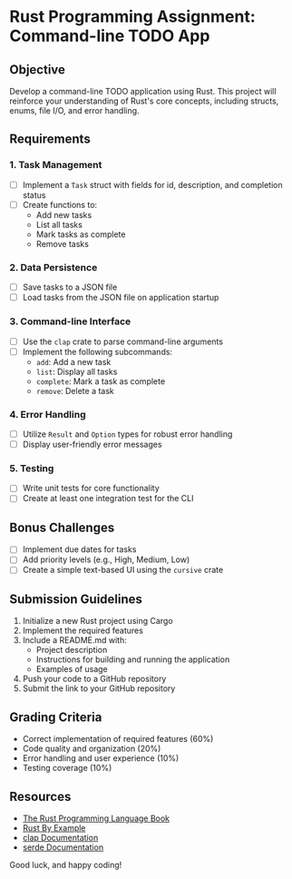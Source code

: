 # Rust Programming Assignment: Command-line TODO App

## Objective
Develop a command-line TODO application using Rust. This project will reinforce your understanding of Rust's core concepts, including structs, enums, file I/O, and error handling.

## Requirements

### 1. Task Management
- [ ] Implement a `Task` struct with fields for id, description, and completion status
- [ ] Create functions to:
  - Add new tasks
  - List all tasks
  - Mark tasks as complete
  - Remove tasks

### 2. Data Persistence
- [ ] Save tasks to a JSON file
- [ ] Load tasks from the JSON file on application startup

### 3. Command-line Interface
- [ ] Use the `clap` crate to parse command-line arguments
- [ ] Implement the following subcommands:
  - `add`: Add a new task
  - `list`: Display all tasks
  - `complete`: Mark a task as complete
  - `remove`: Delete a task

### 4. Error Handling
- [ ] Utilize `Result` and `Option` types for robust error handling
- [ ] Display user-friendly error messages

### 5. Testing
- [ ] Write unit tests for core functionality
- [ ] Create at least one integration test for the CLI

## Bonus Challenges
- [ ] Implement due dates for tasks
- [ ] Add priority levels (e.g., High, Medium, Low)
- [ ] Create a simple text-based UI using the `cursive` crate

## Submission Guidelines
1. Initialize a new Rust project using Cargo
2. Implement the required features
3. Include a README.md with:
   - Project description
   - Instructions for building and running the application
   - Examples of usage
4. Push your code to a GitHub repository
5. Submit the link to your GitHub repository

## Grading Criteria
- Correct implementation of required features (60%)
- Code quality and organization (20%)
- Error handling and user experience (10%)
- Testing coverage (10%)

## Resources
- [The Rust Programming Language Book](https://doc.rust-lang.org/book/)
- [Rust By Example](https://doc.rust-lang.org/rust-by-example/)
- [clap Documentation](https://docs.rs/clap/)
- [serde Documentation](https://serde.rs/)

Good luck, and happy coding!